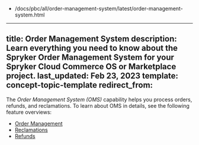   - /docs/pbc/all/order-management-system/latest/order-management-system.html
---
title: Order Management System
description: Learn everything you need to know about the Spryker Order Management System for your Spryker Cloud Commerce OS or Marketplace project.
last_updated: Feb 23, 2023
template: concept-topic-template
redirect_from:
---

The *Order Management System (OMS)* capability helps you process orders, refunds, and reclamations. To learn about OMS in details, see the following feature overviews:


- [Order Management](/docs/pbc/all/order-management-system/{{page.version}}/base-shop/order-management-feature-overview/order-management-feature-overview.html)
- [Reclamations](/docs/pbc/all/order-management-system/{{page.version}}/base-shop/reclamations-feature-overview.html)
- [Refunds](/docs/pbc/all/order-management-system/{{page.version}}/base-shop/refunds-feature-overview.html)
